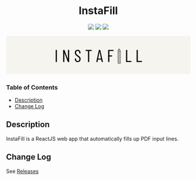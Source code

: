 <h1 align="center">InstaFill</h1>
<p align="center">
  <img src="https://img.shields.io/badge/MAINTAINED-YES-orange?style=for-the-badge">
  <img src="https://img.shields.io/badge/LICENSE-MIT-blue?style=for-the-badge">
  <img src="https://img.shields.io/badge/ISSUES-0%20FOUND-brightgreen?style=for-the-badge">
</p>

[![InstaFill](https://raw.githubusercontent.com/VaughnValle/demo/master/instafil_header.png "InstaFill Header")](https://ph.godaddy.com/domainsearch/find?checkAvail=1&tmskey=1dom_03_godaddyb&domainToCheck=instafill)

### Table of Contents 
- [Description](#description)
- [Change Log](#change-log)

## Description
InstaFill is a ReactJS web app that automatically fills up PDF input lines.

## Change Log
See [Releases](https://github.com/VaughnValle/instafill/releases)
